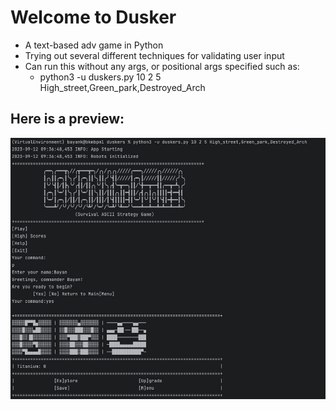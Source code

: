 # Welcome to Dusker

- A text-based adv game in Python
- Trying out several different techniques for validating user input
- Can run this without any args, or positional args specified such as: 
    - python3 -u duskers.py 10 2 5 High_street,Green_park,Destroyed_Arch

## Here is a preview:
![Here is a preview:](preview.jpg)
